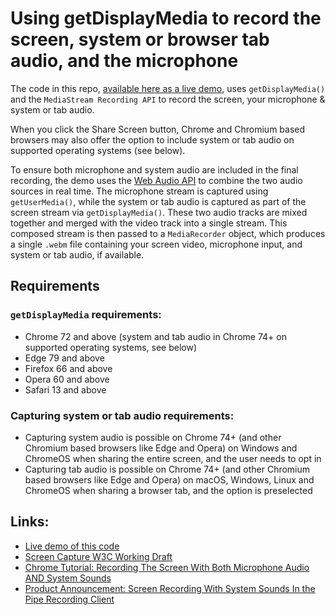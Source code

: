 # Using getDisplayMedia to record the screen, system or browser tab audio, and the microphone

The code in this repo, [available here as a live demo](https://addpipe.com/getdisplaymedia-demo/), uses `getDisplayMedia()` and the `MediaStream Recording API` to record the screen, your microphone & system or tab audio.

When you click the Share Screen button, Chrome and Chromium based browsers may also offer the option to include system or tab audio on supported operating systems (see below).

To ensure both microphone and system audio are included in the final recording, the demo uses the [Web Audio API](https://developer.mozilla.org/en-US/docs/Web/API/Web_Audio_API) to combine the two audio sources in real time. The microphone stream is captured using `getUserMedia()`, while the system or tab audio is captured as part of the screen stream via `getDisplayMedia()`. These two audio tracks are mixed together and merged with the video track into a single stream. This composed stream is then passed to a `MediaRecorder` object, which produces a single `.webm` file containing your screen video, microphone input, and system or tab audio, if available.

## Requirements

### `getDisplayMedia` requirements:
* Chrome 72 and above  (system and tab audio in Chrome 74+ on supported operating systems, see below)
* Edge 79 and above
* Firefox 66 and above
* Opera 60 and above
* Safari 13 and above

### Capturing system or tab audio requirements:
* Capturing system audio is possible on Chrome 74+ (and other Chromium based browsers like Edge and Opera) on Windows and ChromeOS when sharing the entire screen, and the user needs to opt in
* Capturing tab audio is possible on Chrome 74+ (and other Chromium based browsers like Edge and Opera) on macOS, Windows, Linux and ChromeOS when sharing a browser tab, and the option is preselected

## Links:
* [Live demo of this code](https://addpipe.com/getdisplaymedia-demo/)
* [Screen Capture W3C Working Draft](https://www.w3.org/TR/screen-capture/)
* [Chrome Tutorial: Recording The Screen With Both Microphone Audio AND System Sounds](https://blog.addpipe.com/recording-the-screen-in-chrome-with-both-microphone-audio-and-system-sounds/)
* [Product Announcement: Screen Recording With System Sounds In the Pipe Recording Client](https://blog.addpipe.com/screen-recording-with-system-sounds-in-chrome/)
